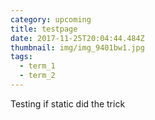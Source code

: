 ```yaml
---
category: upcoming
title: testpage
date: 2017-11-25T20:04:44.484Z
thumbnail: img/img_9401bw1.jpg
tags:
  - term_1
  - term_2
---
```

Testing if static did the trick
